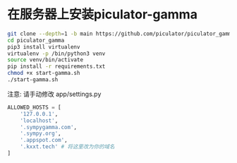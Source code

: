 # 在服务器上安装piculator-gamma

```bash
git clone --depth=1 -b main https://github.com/piculator/piculator_gamma
cd piculator_gamma
pip3 install virtualenv
virtualenv -p /bin/python3 venv
source venv/bin/activate
pip install -r requirements.txt
chmod +x start-gamma.sh
./start-gamma.sh
```

注意: 请手动修改 app/settings.py

```python
ALLOWED_HOSTS = [
    '127.0.0.1',
    'localhost',
    '.sympygamma.com',
    '.sympy.org',
    '.appspot.com',
    '.kxxt.tech' # 将这里改为你的域名
]
```

